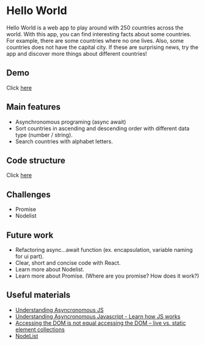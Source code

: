 # Hello World

Hello World is a web app to play around with 250 countries across the world. With this app, you can find interesting facts about some countries. For example, there are some countries where no one lives. Also, some countries does not have the capital city. If these are surprising news, try the app and discover more things about different countries!

## Demo

Click [here](https://chaeahpark.github.io/hello-world/)

## Main features

- Asynchronomous programing (async await)
- Sort countries in ascending and descending order with different data type (number / string).
- Search countries with alphabet letters.

## Code structure

Click [here](https://drive.google.com/file/d/1apOSc7jIZAEUIFt7ZIjJcm5InS0PDjvr/view?usp=sharing)

## Challenges

- Promise
- Nodelist

## Future work

- Refactoring async...await function (ex. encapsulation, variable naming for ui part).
- Clear, short and concise code with React.
- Learn more about Nodelist.
- Learn more about Promise. (Where are you promise? How does it work?)

## Useful materials

- [Understanding Asyncronomous JS](https://www.youtube.com/watch?v=8aGhZQkoFbQ)
- [Understanding Asyncronomous Javascript - Learn how JS works](https://blog.bitsrc.io/understanding-asynchronous-javascript-the-event-loop-74cd408419ff)
- [Accessing the DOM is not equal accessing the DOM – live vs. static element collections](https://www.stefanjudis.com/blog/accessing-the-dom-is-not-equal-accessing-the-dom/)
- [NodeList](https://developer.mozilla.org/en-US/docs/Web/API/NodeList)
